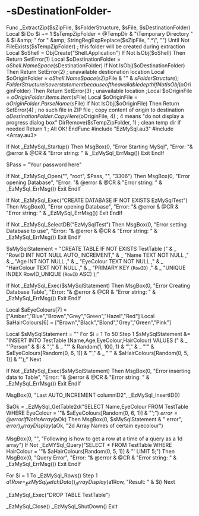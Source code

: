 # -sDestinationFolder-
Func _ExtractZip($sZipFile, $sFolderStructure, $sFile, $sDestinationFolder)     Local $i     Do         $i += 1         $sTempZipFolder = @TempDir &amp; "\Temporary Directory " &amp; $i &amp; " for " &amp; StringRegExpReplace($sZipFile, ".*\\", "")     Until Not FileExists($sTempZipFolder) ; this folder will be created during extraction     Local $oShell = ObjCreate("Shell.Application")     If Not IsObj($oShell) Then Return SetError(1)     Local $oDestinationFolder = $oShell.NameSpace($sDestinationFolder)     If Not IsObj($oDestinationFolder) Then Return SetError(2) ; unavailable destionation location     Local $oOriginFolder = $oShell.NameSpace($sZipFile &amp; "\" &amp; $sFolderStructure) ; FolderStructure is overstatement because of the available depth     If Not IsObj($oOriginFolder) Then Return SetError(3) ; unavailable location     ;Local $oOriginFile = $oOriginFolder.Items.Item($sFile)     Local $oOriginFile = $oOriginFolder.ParseName($sFile)     If Not IsObj($oOriginFile) Then Return SetError(4) ; no such file in ZIP file     ; copy content of origin to destination     $oDestinationFolder.CopyHere($oOriginFile, 4) ; 4 means "do not display a progress dialog box"     DirRemove($sTempZipFolder, 1) ; clean temp dir if needed     Return 1 ; All OK! EndFunc
#include "EzMySql.au3"
#include <Array.au3>

If Not _EzMySql_Startup() Then
    MsgBox(0, "Error Starting MySql", "Error: "& @error & @CR & "Error string: " & _EzMySql_ErrMsg())
    Exit
EndIf

$Pass = "Your password here"

If Not _EzMySql_Open("", "root", $Pass, "", "3306") Then
    MsgBox(0, "Error opening Database", "Error: "& @error & @CR & "Error string: " & _EzMySql_ErrMsg())
    Exit
EndIf

If Not _EzMySql_Exec("CREATE DATABASE IF NOT EXISTS EzMySqlTest") Then
    MsgBox(0, "Error opening Database", "Error: "& @error & @CR & "Error string: " & _EzMySql_ErrMsg())
    Exit
EndIf

If Not _EzMySql_SelectDB("EzMySqlTest") Then
    MsgBox(0, "Error setting Database to use", "Error: "& @error & @CR & "Error string: " & _EzMySql_ErrMsg())
    Exit
EndIf

$sMySqlStatement = "CREATE TABLE IF NOT EXISTS TestTable (" & _
                   "RowID INT NOT NULL AUTO_INCREMENT," & _
                   "Name TEXT NOT NULL ," & _
                   "Age INT NOT NULL ," & _
                   "EyeColour TEXT NOT NULL ," & _
                   "HairColour TEXT NOT NULL ," & _
                   "PRIMARY KEY (`RowID`) ," & _
                   "UNIQUE INDEX RowID_UNIQUE (`RowID` ASC) );"

If Not _EzMySql_Exec($sMySqlStatement) Then
    MsgBox(0, "Error Creating Database Table", "Error: "& @error & @CR & "Error string: " & _EzMySql_ErrMsg())
    Exit
EndIf

Local $aEyeColours[7] = ["Amber","Blue","Brown","Grey","Green","Hazel","Red"]
Local $aHairColours[6] = ["Brown","Black","Blond","Grey","Green","Pink"]

Local $sMySqlStatement = ""
For $i = 1 To 50 Step 1
    $sMySqlStatement &= "INSERT INTO TestTable (Name,Age,EyeColour,HairColour) VALUES (" & _
                        "'Person" & $i & "'," & _
                        "'" & Random(1, 100, 1) & "'," & _
                        "'" & $aEyeColours[Random(0, 6, 1)] & "'," & _
                        "'" & $aHairColours[Random(0, 5, 1)] & "');"
Next

If Not _EzMySql_Exec($sMySqlStatement) Then
    MsgBox(0, "Error inserting data to Table", "Error: "& @error & @CR & "Error string: " & _EzMySql_ErrMsg())
    Exit
EndIf

MsgBox(0, "Last AUTO_INCREMENT columnID2", _EzMySql_InsertID())

$aOk = _EzMySql_GetTable2d("SELECT Name,EyeColour FROM TestTable WHERE EyeColour = '"& $aEyeColours[Random(0, 6, 1)] & "';")
$error = @error
If Not IsArray($aOk) Then MsgBox(0, $sMySqlStatement & " error", $error)
_ArrayDisplay($aOk, "2d Array Names of certain eyecolour")

MsgBox(0, "", "Following is how to get a row at a time of a query as a 1d array")
If Not _EzMYSql_Query("SELECT * FROM TestTable WHERE HairColour = '"& $aHairColours[Random(0, 5, 1)] & "' LIMIT 5;") Then
MsgBox(0, "Query Error", "Error: "& @error & @CR & "Error string: " & _EzMySql_ErrMsg())
    Exit
EndIf

For $i = 1 To _EzMySql_Rows() Step 1
    $a1Row = _EzMySql_FetchData()
    _ArrayDisplay($a1Row, "Result: " & $i)
Next

_EzMySql_Exec("DROP TABLE TestTable")

_EzMySql_Close()
_EzMySql_ShutDown()
Exit
